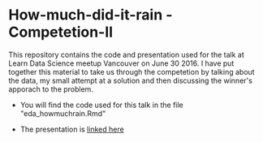# How-much-did-it-rain - Competetion-II

This repository contains the code and presentation used for the talk at Learn Data Science meetup Vancouver on June 30 2016.
I have put together this material to take us through the competetion by talking about the data, my small attempt at a solution and then discussing the winner's apporach to the problem. 

- You will find the code used for this talk in the file "eda_howmuchrain.Rmd"

- The presentation is [linked here](http://kpdir.github.io/how_much_did_it_rain/EDA/eda_howmuchrain.html)
